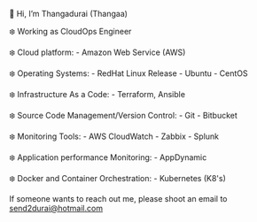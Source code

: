 👋 Hi, I’m Thangadurai (Thangaa)

❄️ Working as CloudOps Engineer

❄️ Cloud platform: 
        - Amazon Web Service (AWS)
        
❄️ Operating Systems:
        - RedHat Linux Release
        - Ubuntu
        - CentOS
        
❄️ Infrastructure As a Code:
        - Terraform, Ansible
        
❄️ Source Code Management/Version Control:
        - Git
        - Bitbucket
        
❄️ Monitoring Tools:
        - AWS CloudWatch
        - Zabbix
        - Splunk

❄️ Application performance Monitoring:
        - AppDynamic
     
❄️ Docker and Container Orchestration:
        - Kubernetes (K8's)
        
 If someone wants to reach out me, please shoot an email to send2durai@hotmail.com
